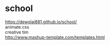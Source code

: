 # school 
https://dewolaj881.github.io/school/ <br/>
animate.css <br/>
creative tim <br/>
http://www.mashup-template.com/templates.html <br/>
